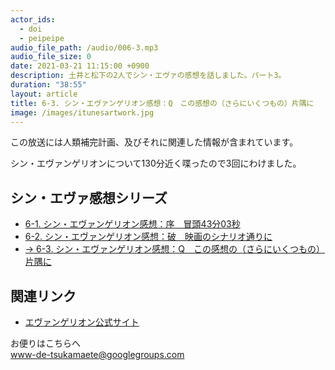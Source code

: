 ```yaml
---
actor_ids:
  - doi
  - peipeipe
audio_file_path: /audio/006-3.mp3
audio_file_size: 0
date: 2021-03-21 11:15:00 +0900
description: 土井と松下の2人でシン・エヴァの感想を話しました。パート3。
duration: "38:55"
layout: article
title: 6-3. シン・エヴァンゲリオン感想：Q　この感想の（さらにいくつもの）片隅に
image: /images/itunesartwork.jpg
---
```

この放送には人類補完計画、及びそれに関連した情報が含まれています。


シン・エヴァンゲリオンについて130分近く喋ったので3回にわけました。


## シン・エヴァ感想シリーズ
- [6-1. シン・エヴァンゲリオン感想：序　冒頭43分03秒](https://www-de-tsukamaete.github.io/episode/6-1)
- [6-2. シン・エヴァンゲリオン感想：破　映画のシナリオ通りに](https://www-de-tsukamaete.github.io/episode/6-2)
- [→ 6-3. シン・エヴァンゲリオン感想：Q　この感想の（さらにいくつもの）片隅に](https://www-de-tsukamaete.github.io/episode/6-3)


## 関連リンク
- [エヴァンゲリオン公式サイト](https://www.evangelion.co.jp/)

お便りはこちらへ<br/>
www-de-tsukamaete@googlegroups.com
